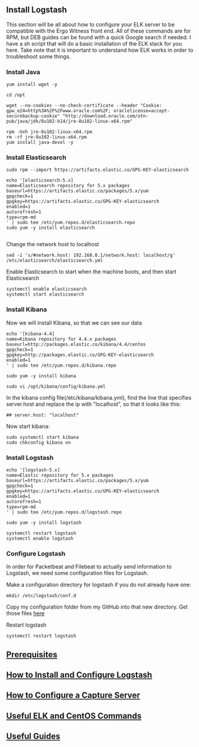 ## Install Logstash

This section will be all about how to configure your ELK server to be compatible with the Ergo Witness front end. All of these commands are for RPM, but DEB guides can be found with a quick Google search if needed. I have a sh script that will do a basic installation of the ELK stack for you here. Take note that it is important to understand how ELK works in order to troubleshoot some things.

### Install Java

```
yum install wget -y

cd /opt

wget --no-cookies --no-check-certificate --header "Cookie: gpw_e24=http%3A%2F%2Fwww.oracle.com%2F; oraclelicense=accept-securebackup-cookie" "http://download.oracle.com/otn-pub/java/jdk/8u102-b14/jre-8u102-linux-x64.rpm"

rpm -Uvh jre-8u102-linux-x64.rpm
rm -rf jre-8u102-linux-x64.rpm
yum install java-devel -y

```



### Install Elasticsearch

```
sudo rpm --import https://artifacts.elastic.co/GPG-KEY-elasticsearch

echo '[elasticsearch-5.x]
name=Elasticsearch repository for 5.x packages
baseurl=https://artifacts.elastic.co/packages/5.x/yum
gpgcheck=1
gpgkey=https://artifacts.elastic.co/GPG-KEY-elasticsearch
enabled=1
autorefresh=1
type=rpm-md
' | sudo tee /etc/yum.repos.d/elasticsearch.repo
sudo yum -y install elasticsearch


```

Change the network host to localhost
```
sed -i 's/#network.host: 192.168.0.1/network.host: localhost/g' /etc/elasticsearch/elasticsearch.yml
```

Enable Elasticsearch to start when the machine boots, and then start Elasticsearch
```
systemctl enable elasticsearch
systemctl start elasticsearch
```

### Install Kibana

Now we will install Kibana, so that we can see our data

```
echo '[kibana-4.4]
name=Kibana repository for 4.4.x packages
baseurl=http://packages.elastic.co/kibana/4.4/centos
gpgcheck=1
gpgkey=http://packages.elastic.co/GPG-KEY-elasticsearch
enabled=1
' | sudo tee /etc/yum.repos.d/kibana.repo

sudo yum -y install kibana

sudo vi /opt/kibana/config/kibana.yml

```

In the kibana config file(/etc/kibana/kibana.yml), find the line that specifies server.host and replace the ip with "localhost", so that it looks like this:

```
## server.host: "localhost"
```

Now start kibana:
```
sudo systemctl start kibana
sudo chkconfig kibana on
```

### Install Logstash

```
echo '[logstash-5.x]
name=Elastic repository for 5.x packages
baseurl=https://artifacts.elastic.co/packages/5.x/yum
gpgcheck=1
gpgkey=https://artifacts.elastic.co/GPG-KEY-elasticsearch
enabled=1
autorefresh=1
type=rpm-md
' | sudo tee /etc/yum.repos.d/logstash.repo

sudo yum -y install logstash

systemctl restart logstash
systemctl enable logstash
```

### Configure Logstash

In order for Packetbeat and Filebeat to actually send information to Logstash, we need some configuration files for Logstash.

Make a configuration directory for logstash if you do not already have one:

```
mkdir /etc/logstash/conf.d
```


Copy my configuration folder from my GitHub into that new directory. Get those files [here](https://github.com/bah8892/NetworkMonitorVisConfig/tree/master/Configuration/logstash/conf.d)


Restart logstash
```
systemctl restart logstash
```



## [Prerequisites](prereqs.md)
## [How to Install and Configure Logstash](install_logstash.md)
## [How to Configure a Capture Server](captureServer.md)

## [Useful ELK and CentOS Commands](usefulELK.md)
## [Useful Guides](guides.md)
